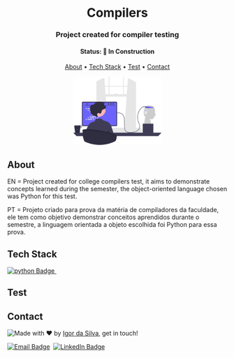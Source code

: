 <h1 align="center">
	Compilers
</h1>

<h3 align="center">
	Project created for compiler testing
</h3>

<h4 align="center">
	Status: 🚧 In Construction
</h4>

<p align="center">
	<a href="#about">About</a> •
	<a href="#tech-stack">Tech Stack</a> •
	<a href="#test">Test</a> • 
	<a href="#contact">Contact</a> 
</p>

<p align="center">
  <img alt="Capa do projeto" src="./img/img.svg" width="40%">
</p>

## About

EN = Project created for college compilers test, it aims to demonstrate concepts learned during the semester, the object-oriented language chosen was Python for this test.

PT = Projeto criado para prova da matéria de compiladores da faculdade, ele tem como objetivo demonstrar conceitos aprendidos durante o semestre, a linguagem orientada a objeto escolhida foi Python para essa prova.

## Tech Stack

<a href="https://www.python.org/" target="_blank"><img src="https://img.shields.io/badge/Python-3776AB?style=for-the-badge&logo=python&logoColor=white" alt="python Badge" height="25">&nbsp;</a>

## Test

## Contact

<img align="left" src="https://avatars.githubusercontent.com/IgorSilvaMedeiros?size=100">

Made with ❤️ by [Igor da Silva](https://github.com/IgorSilvaMedeiros), get in touch!

<a href="mailto:igoratendimento@outlook.com.br" target="_blank"><img src="https://img.shields.io/badge/Microsoft_Outlook-0078D4?style=for-the-badge&logo=microsoft-outlook&logoColor=white" alt="Email Badge" height="25"></a>&nbsp;
<a href="https://www.linkedin.com/in/igor-da-silva-medeiros/" target="_blank"><img src="https://img.shields.io/badge/LinkedIn-0077B5?style=for-the-badge&logo=linkedin&logoColor=white" alt="LinkedIn Badge" height="25"></a>&nbsp;

<br clear="left"/>
